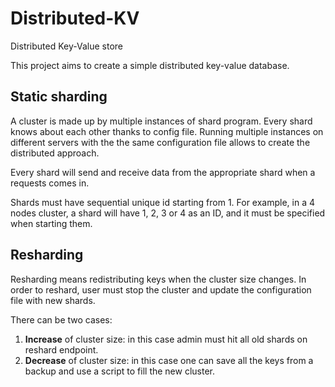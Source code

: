# Distributed-KV
Distributed Key-Value store

This project aims to create a simple distributed key-value database.

## Static sharding
A cluster is made up by multiple instances of shard program. Every shard knows about each other thanks to config file. Running multiple instances on different servers with the the same configuration file allows to create the distributed approach.

Every shard will send and receive data from the appropriate shard when a requests comes in.

Shards must have sequential unique id starting from 1. For example, in a 4 nodes cluster, a shard will have 1, 2, 3 or 4 as an ID, and it must be specified when starting them.

## Resharding 
Resharding means redistributing keys when the cluster size changes. In order to reshard, user must stop the cluster and update the configuration file with new shards.

There can be two cases:
1. **Increase** of cluster size: in this case admin must hit all old shards on reshard endpoint. 
2. **Decrease** of cluster size: in this case one can save all the keys from a backup and use a script to fill the new cluster.
